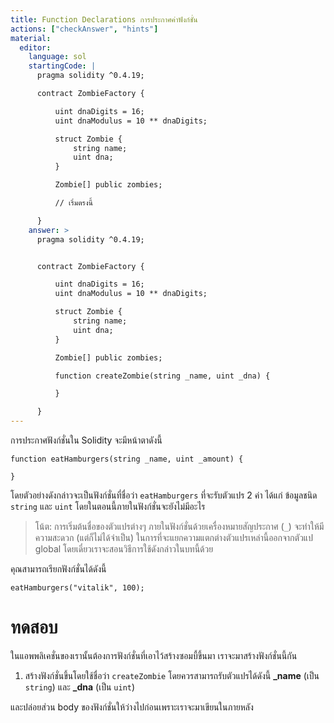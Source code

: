 ```yaml
---
title: Function Declarations การประกาศค่าฟังก์ชั่น
actions: ["checkAnswer", "hints"]
material:
  editor:
    language: sol
    startingCode: |
      pragma solidity ^0.4.19;

      contract ZombieFactory {

          uint dnaDigits = 16;
          uint dnaModulus = 10 ** dnaDigits;

          struct Zombie {
              string name;
              uint dna;
          }

          Zombie[] public zombies;

          // เริ่มตรงนี้

      }
    answer: >
      pragma solidity ^0.4.19;


      contract ZombieFactory {

          uint dnaDigits = 16;
          uint dnaModulus = 10 ** dnaDigits;

          struct Zombie {
              string name;
              uint dna;
          }

          Zombie[] public zombies;

          function createZombie(string _name, uint _dna) {

          }

      }
---
```


การประกาศฟังก์ชั่นใน Solidity จะมีหน้าตาดังนี้

```
function eatHamburgers(string _name, uint _amount) {

}
```

โดยตัวอย่างดังกล่าวจะเป็นฟังก์ชั่นที่ชื่อว่า `eatHamburgers` ที่จะรับตัวแปร 2
ค่า ได้แก่ ข้อมูลชนิด `string` และ `uint`
โดยในตอนนี้ภายในฟังก์ชั่นจะยังไม่มีอะไร

> โน้ต: การเริ่มต้นชื่อของตัวแปรต่างๆ ภายในฟังก์ชั่นด้วยเครื่องหมายสัญประกาศ
> (`_`) จะทำให้มีความสะดวก (แต่ก็ไม่ได้จำเป็น)
> ในการที่จะแยกความแตกต่างตัวแปรเหล่านี้ออกจากตัวแป global
> โดยเดี๋ยวเราจะสอนวิธีการใช้ดังกล่าวในบทนี้ด้วย

คุณสามารถเรียกฟังก์ชั่นได้ดังนี้

```
eatHamburgers("vitalik", 100);
```

# ทดสอบ

ในแอพพลิเคชั่นของเรานั้นต้องการฟังก์ชั่นที่เอาไว้สร้างซอมบี้ขึ้นมา
เราจะมาสร้างฟังก์ชั่นนี้กัน

1. สร้างฟังก์ชั่นขึ้นโดยใช้ชื่อว่า `createZombie` โดยควรสามารถรับตัวแปรได้ดังนี้
   **\_name** (เป็น `string`) และ **\_dna** (เป็น `uint`)

และปล่อยส่วน body ของฟังก์ชั่นให้ว่างไปก่อนเพราะเราจะมาเขียนในภายหลัง
